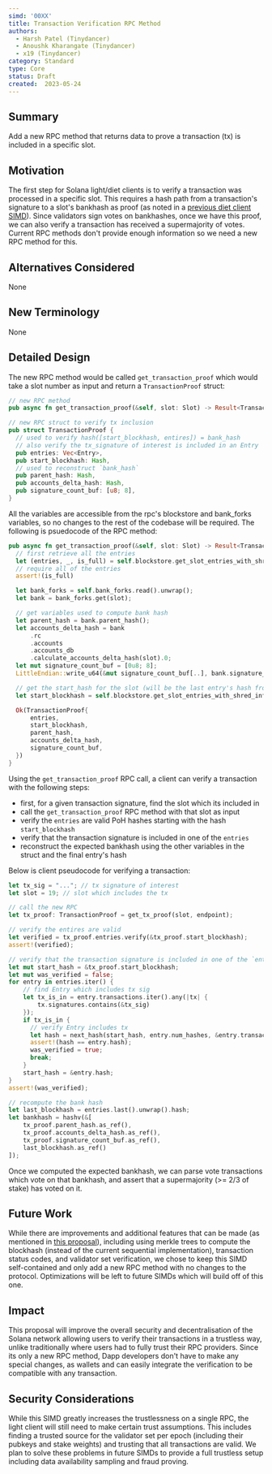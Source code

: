 ```yaml
---
simd: '00XX'
title: Transaction Verification RPC Method
authors:
  - Harsh Patel (Tinydancer)
  - Anoushk Kharangate (Tinydancer)
  - x19 (Tinydancer)
category: Standard
type: Core
status: Draft
created:  2023-05-24
---
```


## Summary

Add a new RPC method that returns data to prove a transaction (tx) is included in a specific slot. 

## Motivation

The first step for Solana light/diet clients is to verify a transaction was processed in a specific slot. This requires a hash path from a transaction's signature to a slot's bankhash as proof (as noted in a [previous diet client SIMD](https://github.com/solana-foundation/solana-improvement-documents/pull/10)). Since validators sign votes on bankhashes, once we have this proof, we can also verify a transaction has received a supermajority of votes. Current RPC methods don't provide enough information so we need a new RPC method for this.

## Alternatives Considered

None

## New Terminology

None

## Detailed Design

The new RPC method would be called `get_transaction_proof` which would take a slot number as input and return a `TransactionProof` struct: 

```rust 
// new RPC method 
pub async fn get_transaction_proof(&self, slot: Slot) -> Result<TransactionProof>;

// new RPC struct to verify tx inclusion
pub struct TransactionProof {
  // used to verify hash([start_blockhash, entires]) = bank_hash
  // also verify the tx_signature of interest is included in an Entry
  pub entries: Vec<Entry>,
  pub start_blockhash: Hash,
  // used to reconstruct `bank_hash`
  pub parent_hash: Hash, 
  pub accounts_delta_hash: Hash, 
  pub signature_count_buf: [u8; 8],
}
```

All the variables are accessible from the rpc's blockstore and bank_forks variables, so no changes to the rest of the codebase will be required. The following is psuedocode of the RPC method:  

```rust
pub async fn get_transaction_proof(&self, slot: Slot) -> Result<TransactionProof> {
  // first retrieve all the entries 
  let (entries, _, is_full) = self.blockstore.get_slot_entries_with_shred_info(slot, 0, false)
  // require all of the entries 
  assert!(is_full)

  let bank_forks = self.bank_forks.read().unwrap();
  let bank = bank_forks.get(slot);

  // get variables used to compute bank hash 
  let parent_hash = bank.parent_hash();
  let accounts_delta_hash = bank
      .rc
      .accounts
      .accounts_db
      .calculate_accounts_delta_hash(slot).0;
  let mut signature_count_buf = [0u8; 8];
  LittleEndian::write_u64(&mut signature_count_buf[..], bank.signature_count());

  // get the start_hash for the slot (will be the last entry's hash from slot-1)
  let start_blockhash = self.blockstore.get_slot_entries_with_shred_info(slot-1, 0, false).last().hash;

  Ok(TransactionProof{ 
      entries,
      start_blockhash,
      parent_hash, 
      accounts_delta_hash, 
      signature_count_buf,
  })
}
```

Using the `get_transaction_proof` RPC call, a client can verify a transaction with the following steps:
- first, for a given transaction signature, find the slot which its included in
- call the `get_transaction_proof` RPC method with that slot as input
- verify the `entries` are valid PoH hashes starting with the hash `start_blockhash`
- verify that the transaction signature is included in one of the `entries`
- reconstruct the expected bankhash using the other variables in the struct and the final entry's hash

Below is client pseudocode for verifying a transaction: 

```rust 
let tx_sig = "..."; // tx signature of interest
let slot = 19; // slot which includes the tx

// call the new RPC
let tx_proof: TransactionProof = get_tx_proof(slot, endpoint);

// verify the entires are valid
let verified = tx_proof.entries.verify(&tx_proof.start_blockhash);
assert!(verified);

// verify that the transaction signature is included in one of the `entries`
let mut start_hash = &tx_proof.start_blockhash;
let mut was_verified = false; 
for entry in entries.iter() {
    // find Entry which includes tx sig
    let tx_is_in = entry.transactions.iter().any(|tx| { 
        tx.signatures.contains(&tx_sig)
    });
    if tx_is_in { 
      // verify Entry includes tx 
      let hash = next_hash(start_hash, entry.num_hashes, &entry.transactions);
      assert!(hash == entry.hash);
      was_verified = true;
      break;
    }
    start_hash = &entry.hash;
}
assert!(was_verified);

// recompute the bank hash 
let last_blockhash = entries.last().unwrap().hash;
let bankhash = hashv(&[
    tx_proof.parent_hash.as_ref(),
    tx_proof.accounts_delta_hash.as_ref(),
    tx_proof.signature_count_buf.as_ref(), 
    last_blockhash.as_ref()
]);
```

Once we computed the expected bankhash, we can parse vote transactions which vote on that bankhash, and assert that a supermajority (>= 2/3 of stake) has voted on it.

## Future Work 

While there are improvements and additional features that can be made (as mentioned in [this proposal](https://docs.solana.com/proposals/simple-payment-and-state-verification)), including using merkle trees to compute the blockhash (instead of the current sequential implementation), transaction status codes, and validator set verification, we chose to keep this SIMD self-contained and only add a new RPC method with no changes to the protocol. Optimizations will be left to future SIMDs which will build off of this one.

## Impact

This proposal will improve the overall security and decentralisation of the Solana network allowing users to verify their transactions in a trustless way, unlike traditionally where users had to fully trust their RPC providers. Since its only a new RPC method, Dapp developers don't have to make any special changes, as wallets and can easily integrate the verification to be compatible with any transaction.

## Security Considerations

While this SIMD greatly increases the trustlessness on a single RPC, the light client will still need to make certain trust assumptions. This includes finding a trusted source for the validator set per epoch (including their pubkeys and stake weights) and trusting that all transactions are valid. We plan to solve these problems in future SIMDs to provide a full trustless setup including data availability sampling and fraud proving.
